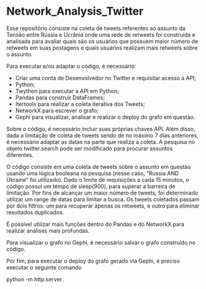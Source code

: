 # Network_Analysis_Twitter

Esse reposítório consiste na coleta de tweets referentes ao assunto da Tensão entre Rússia e Ucrânia onde uma rede de retweets foi construída e analisada para avaliar quais são os usuários que possuem maior número de retweets em suas postagens e quais usuários realizam mais retweets sobre o assunto.

Para executar e/ou adaptar o código, é necessário:

* Criar uma conta de Desenvolvedor no Twitter e requisitar acesso à API;
* Python;
* Twython para executar a API em Python;
* Pandas para construir DataFrames;
* Itertools para realizar a coleta iterativa dos Tweets;
* NetworkX para escrever o grafo;
* Gephi para visualizar, analisar e realizar o deploy do grafo em questão.

Sobre o código, é necessário incluir suas próprias chaves API. Além disso, dada a limitação de coleta de tweets sendo de no máximo 7 dias anteriores, é necessário adaptar as datas na parte que realiza a coleta. A pesquisa no objeto twitter.search pode ser modificado para procurar assuntos diferentes.

O código consiste em uma coleta de tweets sobre o assunto em questão usando uma lógica booleana na pesquisa (nesse caso, "Russia AND Ukraine" foi utilizado). 
Dado o limite de requisições a cada 15 minutos, o código possui um tempo de sleep(900), para superar a barreira de limitação.
Por fins de alcançar um maior número de tweets, foi determinado utilizar um range de datas para limitar a busca.
Os tweets coletados passam por dois filtros: um para recuperar apenas os retweets, e outro para eliminar resultados duplicados.

É possível utilizar mais funções dentro do Pandas e do NetworkX para realizar análises mais profundas.

Para visualizar o grafo no Gephi, é necessário salvar o grafo construído no código.

Por fim, para executar o deploy do grafo gerado via Gephi, é preciso executar o seguinte comando

python -m http.server

